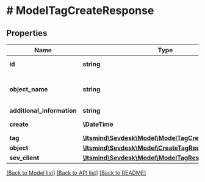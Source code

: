 # # ModelTagCreateResponse

## Properties

Name | Type | Description | Notes
------------ | ------------- | ------------- | -------------
**id** | **string** | Id of the tag | [optional] [readonly]
**object_name** | **string** | Internal object name which is &#39;TagRelation&#39;. | [optional] [readonly] [default to 'TagRelation']
**additional_information** | **string** |  | [optional]
**create** | **\DateTime** | Date of tag creation | [optional] [readonly]
**tag** | [**\Itsmind\Sevdesk\Model\ModelTagCreateResponseTag**](ModelTagCreateResponseTag.md) |  | [optional]
**object** | [**\Itsmind\Sevdesk\Model\CreateTagRequestObject**](CreateTagRequestObject.md) |  | [optional]
**sev_client** | [**\Itsmind\Sevdesk\Model\ModelTagResponseSevClient**](ModelTagResponseSevClient.md) |  | [optional]

[[Back to Model list]](../../README.md#models) [[Back to API list]](../../README.md#endpoints) [[Back to README]](../../README.md)
